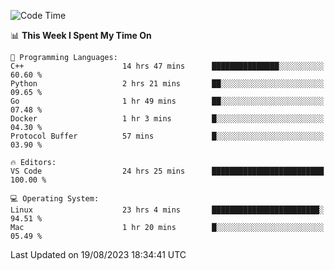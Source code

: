 
<!--START_SECTION:waka-->
![Code Time](http://img.shields.io/badge/Code%20Time-1%2C004%20hrs%2028%20mins-blue)

📊 **This Week I Spent My Time On** 

```text
💬 Programming Languages: 
C++                      14 hrs 47 mins      ███████████████░░░░░░░░░░   60.60 % 
Python                   2 hrs 21 mins       ██░░░░░░░░░░░░░░░░░░░░░░░   09.65 % 
Go                       1 hr 49 mins        ██░░░░░░░░░░░░░░░░░░░░░░░   07.48 % 
Docker                   1 hr 3 mins         █░░░░░░░░░░░░░░░░░░░░░░░░   04.30 % 
Protocol Buffer          57 mins             █░░░░░░░░░░░░░░░░░░░░░░░░   03.90 % 

🔥 Editors: 
VS Code                  24 hrs 25 mins      █████████████████████████   100.00 % 

💻 Operating System: 
Linux                    23 hrs 4 mins       ████████████████████████░   94.51 % 
Mac                      1 hr 20 mins        █░░░░░░░░░░░░░░░░░░░░░░░░   05.49 % 
```


 Last Updated on 19/08/2023 18:34:41 UTC
<!--END_SECTION:waka-->

